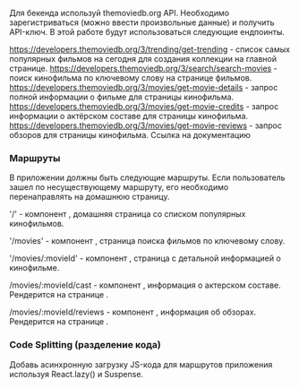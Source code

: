 Для бекенда используй themoviedb.org API. Необходимо зарегистриваться (можно ввести произвольные данные) и получить API-ключ. В этой работе будут использоваться следующие ендпоинты.


https://developers.themoviedb.org/3/trending/get-trending - список самых популярных фильмов на сегодня для создания коллекции на главной странице.
https://developers.themoviedb.org/3/search/search-movies - поиск кинофильма по ключевому слову на странице фильмов.
https://developers.themoviedb.org/3/movies/get-movie-details - запрос полной информации о фильме для страницы кинофильма.
https://developers.themoviedb.org/3/movies/get-movie-credits - запрос информации о актёрском составе для страницы кинофильма.
https://developers.themoviedb.org/3/movies/get-movie-reviews - запрос обзоров для страницы кинофильма.
Ссылка на документацию

### Маршруты
В приложении должны быть следующие маршруты. Если пользователь зашел по несуществующему маршруту, его необходимо перенаправлять на домашнюю страницу.

'/' - компонент <HomePage>, домашняя страница со списком популярных кинофильмов.

'/movies' - компонент <MoviesPage>, страница поиска фильмов по ключевому слову.

'/movies/:movieId' - компонент <MovieDetailsPage>, страница с детальной информацией о кинофильме.

/movies/:movieId/cast - компонент <Cast>, информация о актерском составе. Рендерится на странице <MovieDetailsPage>.

/movies/:movieId/reviews - компонент <Reviews>, информация об обзорах. Рендерится на странице <MovieDetailsPage>.

### Code Splitting (разделение кода)
Добавь асинхронную загрузку JS-кода для маршрутов приложения используя React.lazy() и Suspense.

